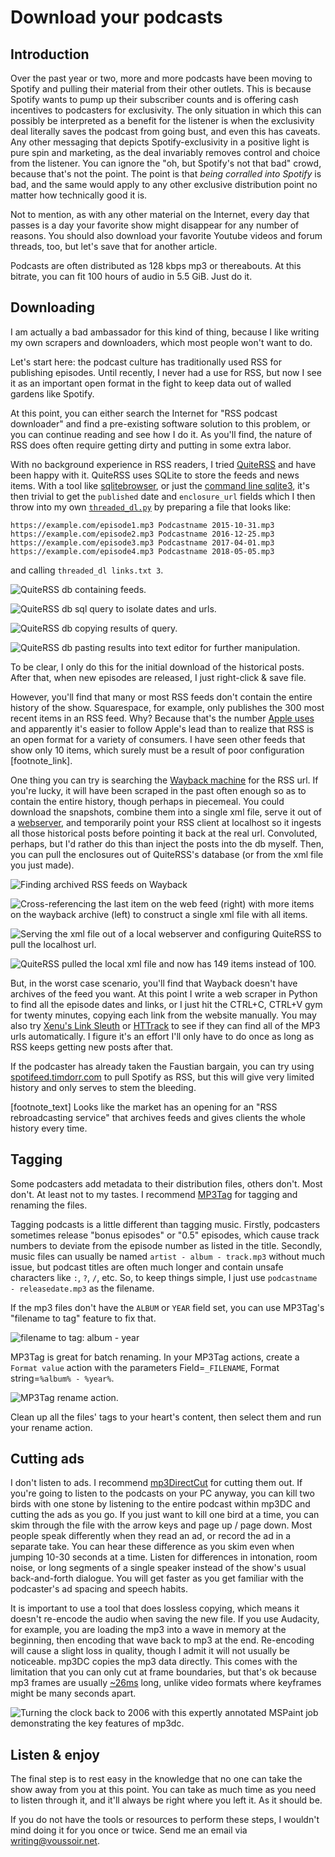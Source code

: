 Download your podcasts
======================

## Introduction

Over the past year or two, more and more podcasts have been moving to Spotify and pulling their material from their other outlets. This is because Spotify wants to pump up their subscriber counts and is offering cash incentives to podcasters for exclusivity. The only situation in which this can possibly be interpreted as a benefit for the listener is when the exclusivity deal literally saves the podcast from going bust, and even this has caveats. Any other messaging that depicts Spotify-exclusivity in a positive light is pure spin and marketing, as the deal invariably removes control and choice from the listener. You can ignore the "oh, but Spotify's not that bad" crowd, because that's not the point. The point is that *being corralled into Spotify* is bad, and the same would apply to any other exclusive distribution point no matter how technically good it is.

Not to mention, as with any other material on the Internet, every day that passes is a day your favorite show might disappear for any number of reasons. You should also download your favorite Youtube videos and forum threads, too, but let's save that for another article.

Podcasts are often distributed as 128 kbps mp3 or thereabouts. At this bitrate, you can fit 100 hours of audio in 5.5 GiB. Just do it.

## Downloading

I am actually a bad ambassador for this kind of thing, because I like writing my own scrapers and downloaders, which most people won't want to do.

Let's start here: the podcast culture has traditionally used RSS for publishing episodes. Until recently, I never had a use for RSS, but now I see it as an important open format in the fight to keep data out of walled gardens like Spotify.

At this point, you can either search the Internet for "RSS podcast downloader" and find a pre-existing software solution to this problem, or you can continue reading and see how I do it. As you'll find, the nature of RSS does often require getting dirty and putting in some extra labor.

With no background experience in RSS readers, I tried [QuiteRSS](https://quiterss.org/) and have been happy with it. QuiteRSS uses SQLite to store the feeds and news items. With a tool like [sqlitebrowser](https://github.com/sqlitebrowser/sqlitebrowser/releases), or just the [command line sqlite3](https://www.sqlite.org/download.html), it's then trivial to get the `published` date and `enclosure_url` fields which I then throw into my own [`threaded_dl.py`](https://github.com/voussoir/cmd/blob/master/threaded_dl.py) by preparing a file that looks like:

```
https://example.com/episode1.mp3 Podcastname 2015-10-31.mp3
https://example.com/episode2.mp3 Podcastname 2016-12-25.mp3
https://example.com/episode3.mp3 Podcastname 2017-04-01.mp3
https://example.com/episode4.mp3 Podcastname 2018-05-05.mp3
```

and calling `threaded_dl links.txt 3`.

![](quiterss_feeds_db1.png "QuiteRSS db containing feeds.")

![](quiterss_feeds_db2.png "QuiteRSS db sql query to isolate dates and urls.")

![](quiterss_feeds_db3.png "QuiteRSS db copying results of query.")

![](quiterss_feeds_db4.png "QuiteRSS db pasting results into text editor for further manipulation.")

To be clear, I only do this for the initial download of the historical posts. After that, when new episodes are released, I just right-click & save file.

However, you'll find that many or most RSS feeds don't contain the entire history of the show. Squarespace, for example, only publishes the 300 most recent items in an RSS feed. Why? Because that's the number [Apple uses](https://support.squarespace.com/hc/en-us/articles/205814338-Podcasting-with-Squarespace-overview#:~:text=Squarespace%20podcast%20feeds%20display%20up,episodes%20that%20Apple%20Podcasts%20supports.) and apparently it's easier to follow Apple's lead than to realize that RSS is an open format for a variety of consumers. I have seen other feeds that show only 10 items, which surely must be a result of poor configuration [footnote_link].

One thing you can try is searching the [Wayback machine](https://web.archive.org/) for the RSS url. If you're lucky, it will have been scraped in the past often enough so as to contain the entire history, though perhaps in piecemeal. You could download the snapshots, combine them into a single xml file, serve it out of a [webserver](https://github.com/voussoir/else/tree/master/SimpleServer), and temporarily point your RSS client at localhost so it ingests all those historical posts before pointing it back at the real url. Convoluted, perhaps, but I'd rather do this than inject the posts into the db myself. Then, you can pull the enclosures out of QuiteRSS's database (or from the xml file you just made).

![](wayback_archives.png "Finding archived RSS feeds on Wayback")

![](wayback_crossreference.png "Cross-referencing the last item on the web feed (right) with more items on the wayback archive (left) to construct a single xml file with all items.")

![](wayback_timetravel1.png "Serving the xml file out of a local webserver and configuring QuiteRSS to pull the localhost url.")

![](wayback_timetravel2.png "QuiteRSS pulled the local xml file and now has 149 items instead of 100.")

But, in the worst case scenario, you'll find that Wayback doesn't have archives of the feed you want. At this point I write a web scraper in Python to find all the episode dates and links, or I just hit the CTRL+C, CTRL+V gym for twenty minutes, copying each link from the website manually. You may also try [Xenu's Link Sleuth](http://home.snafu.de/tilman/xenulink.html) or [HTTrack](https://www.httrack.com/) to see if they can find all of the MP3 urls automatically. I figure it's an effort I'll only have to do once as long as RSS keeps getting new posts after that.

If the podcaster has already taken the Faustian bargain, you can try using [spotifeed.timdorr.com](https://spotifeed.timdorr.com/) to pull Spotify as RSS, but this will give very limited history and only serves to stem the bleeding.

[footnote_text] Looks like the market has an opening for an "RSS rebroadcasting service" that archives feeds and gives clients the whole history every time.

## Tagging

Some podcasters add metadata to their distribution files, others don't. Most don't. At least not to my tastes. I recommend [MP3Tag](https://mp3tag.de/en/) for tagging and renaming the files.

Tagging podcasts is a little different than tagging music. Firstly, podcasters sometimes release "bonus episodes" or "0.5" episodes, which cause track numbers to deviate from the episode number as listed in the title. Secondly, music files can usually be named `artist - album - track.mp3` without much issue, but podcast titles are often much longer and contain unsafe characters like `:`, `?`, `/`, etc. So, to keep things simple, I just use `podcastname - releasedate.mp3` as the filename.

If the mp3 files don't have the `ALBUM` or `YEAR` field set, you can use MP3Tag's "filename to tag" feature to fix that.

![](filename_to_tag.png "filename to tag: album - year")

MP3Tag is great for batch renaming. In your MP3Tag actions, create a `Format value` action with the parameters Field=`_FILENAME`, Format string=`%album% - %year%`.

![](mp3tag_rename_action.png "MP3Tag rename action.")

Clean up all the files' tags to your heart's content, then select them and run your rename action.

## Cutting ads

I don't listen to ads. I recommend [mp3DirectCut](https://mpesch3.de/) for cutting them out. If you're going to listen to the podcasts on your PC anyway, you can kill two birds with one stone by listening to the entire podcast within mp3DC and cutting the ads as you go. If you just want to kill one bird at a time, you can skim through the file with the arrow keys and page up / page down. Most people speak differently when they read an ad, or record the ad in a separate take. You can hear these difference as you skim even when jumping 10-30 seconds at a time. Listen for differences in intonation, room noise, or long segments of a single speaker instead of the show's usual back-and-forth dialogue. You will get faster as you get familiar with the podcaster's ad spacing and speech habits.

It is important to use a tool that does lossless copying, which means it doesn't re-encode the audio when saving the new file. If you use Audacity, for example, you are loading the mp3 into a wave in memory at the beginning, then encoding that wave back to mp3 at the end. Re-encoding will cause a slight loss in quality, though I admit it will not usually be noticeable. mp3DC copies the mp3 data directly. This comes with the limitation that you can only cut at frame boundaries, but that's ok because mp3 frames are usually [~26ms](https://stackoverflow.com/a/12650386) long, unlike video formats where keyframes might be many seconds apart.

![](mp3dc_demo.png "Turning the clock back to 2006 with this expertly annotated MSPaint job demonstrating the key features of mp3dc.")

## Listen & enjoy

The final step is to rest easy in the knowledge that no one can take the show away from you at this point. You can take as much time as you need to listen through it, and it'll always be right where you left it. As it should be.

If you do not have the tools or resources to perform these steps, I wouldn't mind doing it for you once or twice. Send me an email via writing@voussoir.net.
